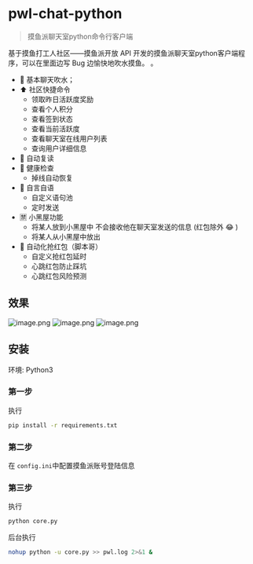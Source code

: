 # pwl-chat-python
> 摸鱼派聊天室python命令行客户端

基于摸鱼打工人社区——摸鱼派开放 API 开发的摸鱼派聊天室python客户端程序，可以在里面边写 Bug 边愉快地吹水摸鱼。 。

* 💬 基本聊天吹水；
* ⬆️ 社区快捷命令
    * 领取昨日活跃度奖励
    * 查看个人积分
    * 查看签到状态
    * 查看当前活跃度
    * 查看聊天室在线用户列表
    * 查询用户详细信息
* 🤖️ 自动复读
* 💉 健康检查
   * 掉线自动恢复
* 🧠 自言自语
   * 自定义语句池
   * 定时发送
* 🈲️ 小黑屋功能
    * 将某人放到小黑屋中 不会接收他在聊天室发送的信息 (红包除外 😂 )
    * 将某人从小黑屋中放出
* 🧧 自动化抢红包（脚本哥）
    * 自定义抢红包延时
    * 心跳红包防止踩坑
    * 心跳红包风险预测

## 效果
![image.png](https://pwl.stackoverflow.wiki/2022/01/image-71dba0ea.png)
![image.png](https://pwl.stackoverflow.wiki/2022/01/image-f74aae7e.png)
![image.png](https://pwl.stackoverflow.wiki/2022/01/image-1b685256.png)

## 安装
环境: Python3

### 第一步
执行
~~~bash
pip install -r requirements.txt
~~~

### 第二步
在 `config.ini`中配置摸鱼派账号登陆信息



### 第三步
执行
~~~bash
python core.py
~~~

后台执行
~~~bash
nohup python -u core.py >> pwl.log 2>&1 &
~~~

